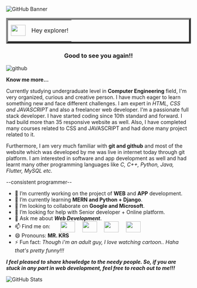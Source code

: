 ![GitHub Banner](https://github.com/khemrajshrestha471/khemrajshrestha471/assets/86350457/f96ae731-4eba-444a-958b-25077cd8f25f)

<table border="5" align="center">
  <tr>
    <td style="border: none;"><img src="https://raw.githubusercontent.com/MartinHeinz/MartinHeinz/master/wave.gif" height="30" width="40"></td>
    <td style="border: none;"><p align="center">Hey explorer!</p></td>
  </tr>
</table>




  <h3 align="center">Good to see you again!!</h3>

   ![github](https://github.com/khemrajshrestha471/khemrajshrestha471/assets/86350457/0d2aadca-b2b0-4226-b6aa-64a72474fac3)


  
**Know me more...**

Currently studying undergraduate level in **Computer Engineering** field, I'm very organized, curious and creative person. I have much eager to learn something new and face different challenges. I am expert in _HTML, CSS and JAVASCRIPT_ and also a freelancer web developer. I'm a passionate full stack developer. I have started coding since 10th standard and forward. I had build more than 35 responsive website as well. Also, I have completed many courses related to CSS and JAVASCRIPT and had done many project related to it.

 Furthermore, I am very much familiar with **git and github** and most of the website which was developed by me was live in internet today through git platform. I am interested in software and app development as well and had learnt many other programming languages like _C, C++, Python, Java, Flutter, MySQL etc._ 

--consistent programmer-- <br>

- 🔭 I’m currently working on the project of **WEB** and **APP** development.
- 🌱 I’m currently learning **MERN and Python + Django**. 
- 👯 I’m looking to collaborate on **Google and Microsoft**. 
- 🤔 I’m looking for help with Senior developer + Online platform. 
- 💬 Ask me about ***Web Development***. 
- 📫 Find me on: &nbsp; &nbsp; &nbsp; <a href="https://www.facebook.com/khemrajshrestha471" target="_blank"><img align="center" src="https://cdn.jsdelivr.net/npm/simple-icons@3.0.1/icons/facebook.svg" height="30" width="40"></a> &nbsp; &nbsp; <a href="https://www.instagram.com/khemrajshrestha471/" target="_blank"><img align="center" src="https://cdn.jsdelivr.net/npm/simple-icons@3.0.1/icons/instagram.svg" height="30" width="40"></a> &nbsp; &nbsp; <a href="https://twitter.com/khemrajstha471" target="_blank"><img align="center" src="https://cdn.jsdelivr.net/npm/simple-icons@3.0.1/icons/twitter.svg" height="30" width="40"></a> &nbsp; &nbsp; <a href="https://www.linkedin.com/in/khemrajshrestha471/" target="_blank"><img align="center" src="https://cdn.jsdelivr.net/npm/simple-icons@3.0.1/icons/linkedin.svg" height="30" width="40"></a>              
- 😄 Pronouns: **MR. KRS** 
- ⚡ Fun fact: _Though i'm an adult guy, I love watching cartoon.. Haha that's pretty funny!!!_ 

***I feel pleased to share khowledge to the needy people. So, if you are stuck in any part in web development, feel free to reach out to me!!!***

![GitHub Stats](https://github-readme-stats.vercel.app/api?username=khemrajshrestha471&theme=radical)
